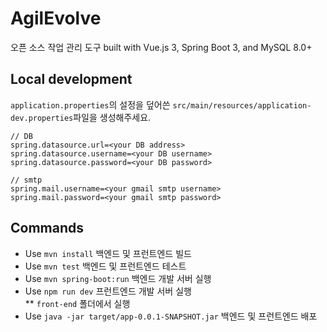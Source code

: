 # AgilEvolve

오픈 소스 작업 관리 도구
built with Vue.js 3, Spring Boot 3, and MySQL 8.0+

## Local development

`application.properties`의 설정을 덮어쓴 `src/main/resources/application-dev.properties`파일을 생성해주세요.

```properties
// DB
spring.datasource.url=<your DB address>
spring.datasource.username=<your DB username>
spring.datasource.password=<your DB password>

// smtp
spring.mail.username=<your gmail smtp username>
spring.mail.password=<your gmail smtp password>
```

## Commands

- Use `mvn install` 백엔드 및 프런트엔드 빌드
- Use `mvn test` 백엔드 및 프런트엔드 테스트
- Use `mvn spring-boot:run` 백엔드 개발 서버 실행
- Use `npm run dev` 프런트엔드 개발 서버 실행  
** `front-end` 폴더에서 실행
- Use `java -jar target/app-0.0.1-SNAPSHOT.jar` 백엔드 및 프런트엔드 배포